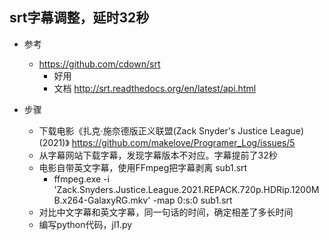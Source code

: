 

## srt字幕调整，延时32秒


- 参考
	- https://github.com/cdown/srt
	    - 好用
		- 文档 http://srt.readthedocs.org/en/latest/api.html
		
- 步骤
    - 下载电影《扎克·施奈德版正义联盟(Zack Snyder's Justice League) (2021)》 https://github.com/makelove/Programer_Log/issues/5
    - 从字幕网站下载字幕，发现字幕版本不对应。字幕提前了32秒
    - 电影自带英文字幕，使用FFmpeg把字幕剥离 sub1.srt
        - ffmpeg.exe -i 'Zack.Snyders.Justice.League.2021.REPACK.720p.HDRip.1200MB.x264-GalaxyRG.mkv' -map 0:s:0 sub1.srt
    - 对比中文字幕和英文字幕，同一句话的时间，确定相差了多长时间
    - 编写python代码，jl1.py